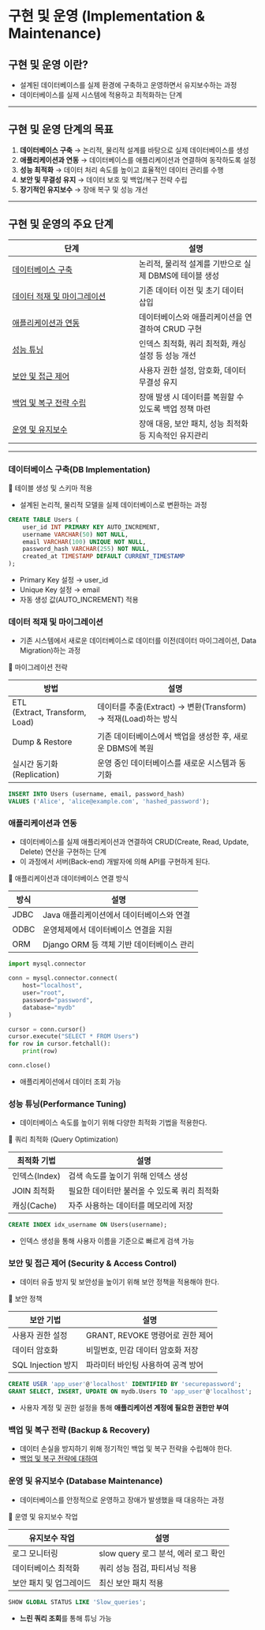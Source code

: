 # 구현 및 운영 (Implementation & Maintenance)

## 구현 및 운영 이란?

* 설계된 데이터베이스를 실제 환경에 구축하고 운영하면서 유지보수하는 과정
* 데이터베이스를 실제 시스템에 적용하고 최적화하는 단계

***

## 구현 및 운영 단계의 목표

1. **데이터베이스 구축** → 논리적, 물리적 설계를 바탕으로 실제 데이터베이스를 생성
2. **애플리케이션과 연동** → 데이터베이스를 애플리케이션과 연결하여 동작하도록 설정
3. **성능 최적화** → 데이터 처리 속도를 높이고 효율적인 데이터 관리를 수행
4. **보안 및 무결성 유지** → 데이터 보호 및 백업/복구 전략 수립
5. **장기적인 유지보수** → 장애 복구 및 성능 개선

***

## 구현 및 운영의 주요 단계

<table><thead><tr><th width="241">단계</th><th>설명</th></tr></thead><tbody><tr><td><a href="implementation-and-maintenance.md#db-implementation">데이터베이스 구축</a></td><td>논리적, 물리적 설계를 기반으로 실제 DBMS에 테이블 생성</td></tr><tr><td><a href="implementation-and-maintenance.md#undefined-3">데이터 적재 및 마이그레이션</a></td><td>기존 데이터 이전 및 초기 데이터 삽입</td></tr><tr><td><a href="implementation-and-maintenance.md#undefined-4">애플리케이션과 연동</a></td><td>데이터베이스와 애플리케이션을 연결하여 CRUD 구현</td></tr><tr><td><a href="implementation-and-maintenance.md#performance-tuning">성능 튜닝</a></td><td>인덱스 최적화, 쿼리 최적화, 캐싱 설정 등 성능 개선</td></tr><tr><td><a href="implementation-and-maintenance.md#security-and-access-control">보안 및 접근 제어</a></td><td>사용자 권한 설정, 암호화, 데이터 무결성 유지</td></tr><tr><td><a href="implementation-and-maintenance.md#backup-and-recovery">백업 및 복구 전략 수립</a></td><td>장애 발생 시 데이터를 복원할 수 있도록 백업 정책 마련</td></tr><tr><td><a href="implementation-and-maintenance.md#database-maintenance">운영 및 유지보수</a></td><td>장애 대응, 보안 패치, 성능 최적화 등 지속적인 유지관리</td></tr></tbody></table>

***

### 데이터베이스 구축(DB Implementation)

🎯 테이블 생성 및 스키마 적용

- 설계된 논리적, 물리적 모델을 실제 데이터베이스로 변환하는 과정

~~~sql
CREATE TABLE Users (
    user_id INT PRIMARY KEY AUTO_INCREMENT,
    username VARCHAR(50) NOT NULL,
    email VARCHAR(100) UNIQUE NOT NULL,
    password_hash VARCHAR(255) NOT NULL,
    created_at TIMESTAMP DEFAULT CURRENT_TIMESTAMP
);
~~~

- Primary Key 설정 → user_id
- Unique Key 설정 → email
- 자동 생성 값(AUTO_INCREMENT) 적용

### 데이터 적재 및 마이그레이션

- 기존 시스템에서 새로운 데이터베이스로 데이터를 이전(데이터 마이그레이션, Data Migration)하는 과정

🎯 마이그레이션 전략

| 방법                                | 설명                                               |
| --------------------------------- | ------------------------------------------------ |
| ETL<br>(Extract, Transform, Load) | 데이터를 추출(Extract) → 변환(Transform) → 적재(Load)하는 방식 |
| Dump & Restore                    | 기존 데이터베이스에서 백업을 생성한 후, 새로운 DBMS에 복원              |
| 실시간 동기화<br>(Replication)          | 운영 중인 데이터베이스를 새로운 시스템과 동기화                       |

~~~sql
INSERT INTO Users (username, email, password_hash) 
VALUES ('Alice', 'alice@example.com', 'hashed_password');
~~~

### 애플리케이션과 연동

- 데이터베이스를 실제 애플리케이션과 연결하여 CRUD(Create, Read, Update, Delete) 연산을 구현하는 단계
- 이 과정에서 서버(Back-end) 개발자에 의해 API를 구현하게 된다.

🎯 애플리케이션과 데이터베이스 연결 방식

| 방식   | 설명                           |
| ---- | ---------------------------- |
| JDBC | Java 애플리케이션에서 데이터베이스와 연결     |
| ODBC | 운영체제에서 데이터베이스 연결을 지원         |
| ORM  | Django ORM 등 객체 기반 데이터베이스 관리 |

~~~python
import mysql.connector

conn = mysql.connector.connect(
    host="localhost",
    user="root",
    password="password",
    database="mydb"
)

cursor = conn.cursor()
cursor.execute("SELECT * FROM Users")
for row in cursor.fetchall():
    print(row)

conn.close()
~~~

- 애플리케이션에서 데이터 조회 가능

### 성능 튜닝(Performance Tuning)

- 데이터베이스 속도를 높이기 위해 다양한 최적화 기법을 적용한다.

🎯 쿼리 최적화 (Query Optimization)

| 최적화 기법     | 설명                        |
| ---------- | ------------------------- |
| 인덱스(Index) | 검색 속도를 높이기 위해 인덱스 생성      |
| JOIN 최적화   | 필요한 데이터만 불러올 수 있도록 쿼리 최적화 |
| 캐싱(Cache)  | 자주 사용하는 데이터를 메모리에 저장      |

~~~sql
CREATE INDEX idx_username ON Users(username);
~~~

- 인덱스 생성을 통해 사용자 이름을 기준으로 빠르게 검색 가능

### 보안 및 접근 제어 (Security & Access Control)

- 데이터 유출 방지 및 보안성을 높이기 위해 보안 정책을 적용해야 한다.

🎯 보안 정책

| 보안 기법            | 설명                       |
| ---------------- | ------------------------ |
| 사용자 권한 설정        | GRANT, REVOKE 명령어로 권한 제어 |
| 데이터 암호화          | 비밀번호, 민감 데이터 암호화 저장      |
| SQL Injection 방지 | 파라미터 바인팅 사용하여 공격 방어      |

~~~sql
CREATE USER 'app_user'@'localhost' IDENTIFIED BY 'securepassword';
GRANT SELECT, INSERT, UPDATE ON mydb.Users TO 'app_user'@'localhost';
~~~

- 사용자 계정 및 권한 설정을 통해 **애플리케이션 계정에 필요한 권한만 부여**

### 백업 및 복구 전략 (Backup & Recovery)

- 데이터 손실을 방지하기 위해 정기적인 백업 및 복구 전략을 수립해야 한다.
- [백업 및 복구 전략에 대하여](physical-design.md/#백업%26및%26복구%26전략)

### 운영 및 유지보수 (Database Maintenance)

- 데이터베이스를 안정적으로 운영하고 장애가 발생했을 때 대응하는 과정

🎯 운영 및 유지보수 작업

| 유지보수 작업       | 설명                         |
| ------------- | -------------------------- |
| 로그 모니터링       | slow query 로그 분석, 에러 로그 확인 |
| 데이터베이스 최적화    | 쿼리 성능 점검, 파티셔닝 적용          |
| 보안 패치 및 업그레이드 | 최신 보안 패치 적용                |

~~~sql
SHOW GLOBAL STATUS LIKE 'Slow_queries';
~~~

- **느린 쿼리 조회**를 통해 튜닝 가능